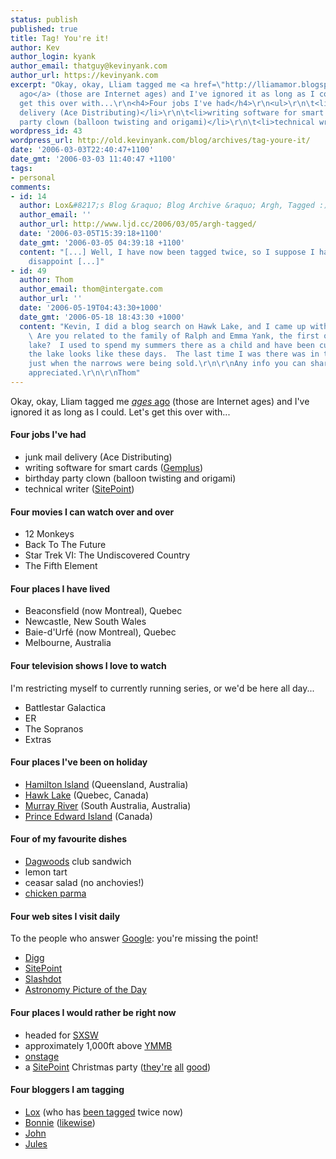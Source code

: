 ```yaml
---
status: publish
published: true
title: Tag! You're it!
author: Kev
author_login: kyank
author_email: thatguy@kevinyank.com
author_url: https://kevinyank.com
excerpt: "Okay, okay, Lliam tagged me <a href=\"http://lliamamor.blogspot.com/2006/02/tag-youre-it.html\"><em>ages</em>
  ago</a> (those are Internet ages) and I've ignored it as long as I could. Let's
  get this over with...\r\n<h4>Four jobs I've had</h4>\r\n<ul>\r\n\t<li>junk mail
  delivery (Ace Distributing)</li>\r\n\t<li>writing software for smart cards (<a href=\"http://www.gemplus.com/\">Gemplus</a>)</li>\r\n\t<li>birthday
  party clown (balloon twisting and origami)</li>\r\n\t<li>technical writer (<a href=\"http://www.sitepoint.com/\">SitePoint</a>)</li>\r\n</ul>\r\n"
wordpress_id: 43
wordpress_url: http://old.kevinyank.com/blog/archives/tag-youre-it/
date: '2006-03-03T22:40:47+1100'
date_gmt: '2006-03-03 11:40:47 +1100'
tags:
- personal
comments:
- id: 14
  author: Lox&#8217;s Blog &raquo; Blog Archive &raquo; Argh, Tagged :)
  author_email: ''
  author_url: http://www.ljd.cc/2006/03/05/argh-tagged/
  date: '2006-03-05T15:39:18+1100'
  date_gmt: '2006-03-05 04:39:18 +1100'
  content: "[...] Well, I have now been tagged twice, so I suppose I had better not
    disappoint [...]"
- id: 49
  author: Thom
  author_email: thom@intergate.com
  author_url: ''
  date: '2006-05-19T04:43:30+1000'
  date_gmt: '2006-05-18 18:43:30 +1000'
  content: "Kevin, I did a blog search on Hawk Lake, and I came up with your photos.
    \ Are you related to the family of Ralph and Emma Yank, the first owners of the
    lake?  I used to spend my summers there as a child and have been curious to what
    the lake looks like these days.  The last time I was there was in the late 70's
    just when the narrows were being sold.\r\n\r\nAny info you can share will be highly
    appreciated.\r\n\r\nThom"
---
```

<p>Okay, okay, Lliam tagged me <a href="http://lliamamor.blogspot.com/2006/02/tag-youre-it.html"><em>ages</em> ago</a> (those are Internet ages) and I've ignored it as long as I could. Let's get this over with...</p>
<h4>Four jobs I've had</h4>
<ul>
<li>junk mail delivery (Ace Distributing)</li>
<li>writing software for smart cards (<a href="http://www.gemplus.com/">Gemplus</a>)</li>
<li>birthday party clown (balloon twisting and origami)</li>
<li>technical writer (<a href="http://www.sitepoint.com/">SitePoint</a>)</li>
</ul>
<p><a id="more"></a><a id="more-43"></a></p>
<h4>Four movies I can watch over and over</h4>
<ul>
<li>12 Monkeys</li>
<li>Back To The Future</li>
<li>Star Trek VI: The Undiscovered Country</li>
<li>The Fifth Element</li>
</ul>
<h4>Four places I have lived</h4>
<ul>
<li>Beaconsfield (now Montreal), Quebec</li>
<li>Newcastle, New South Wales</li>
<li>Baie-d'Urfé (now Montreal), Quebec</li>
<li>Melbourne, Australia</li>
</ul>
<h4>Four television shows I love to watch</h4>
<p>I'm restricting myself to currently running series, or we'd be here all day...</p>
<ul>
<li>Battlestar Galactica</li>
<li>ER</li>
<li>The Sopranos</li>
<li>Extras</li>
</ul>
<h4>Four places I've been on holiday</h4>
<ul>
<li><a href="/gallery/hamiltonisland">Hamilton Island</a> (Queensland, Australia)</li>
<li><a href="/gallery/hawklake2005">Hawk Lake</a> (Quebec, Canada)</li>
<li><a href="/gallery/houseboat">Murray River</a> (South Australia, Australia)</li>
<li><a href="/gallery/peitrip">Prince Edward Island</a> (Canada)</li>
</ul>
<h4>Four of my favourite dishes</h4>
<ul>
<li><a href="http://dagwoods.ca/">Dagwoods</a> club sandwich</li>
<li>lemon tart</li>
<li>ceasar salad (no anchovies!)</li>
<li><a href="http://www.superparma.com/">chicken parma</a></li>
</ul>
<h4>Four web sites I visit daily</h4>
<p>To the people who answer <a href="http://www.google.com/">Google</a>: you're missing the point!</p>
<ul>
<li><a href="http://digg.com/">Digg</a></li>
<li><a href="http://www.sitepoint.com/">SitePoint</a></li>
<li><a href="http://www.slashdot.com/">Slashdot</a></li>
<li><a href="http://antwrp.gsfc.nasa.gov/apod/">Astronomy Picture of the Day</a></li>
</ul>
<h4>Four places I would rather be right now</h4>
<ul>
<li>headed for <a href="http://sxsw.com/">SXSW</a></li>
<li>approximately 1,000ft above <a href="http://www.moorabbinairport.com.au/">YMMB</a></li>
<li><a href="http://www.impromelbourne.com.au/">onstage</a></li>
<li>a <a href="http://www.sitepoint.com/">SitePoint</a> Christmas party (<a href="/gallery/houseboat">they're</a> <a href="/gallery/houseboat">all</a> <a href="/gallery/hamiltonisland">good</a>)</li>
</ul>
<h4>Four bloggers I am tagging</h4>
<ul>
<li><a href="http://www.ljd.cc/">Lox</a> (who has <a href="http://www.opinios.com/archives/000149.php">been tagged</a> twice now)</li>
<li><a href="http://www.pond.cc/">Bonnie</a> (<a href="http://www.opinios.com/archives/000149.php">likewise</a>)</li>
<li><a href="http://johncorry.blogspot.com/">John</a></li>
<li><a href="http://jules.com.au/">Jules</a></li>
</ul>
